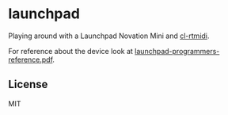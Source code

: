 # launchpad

Playing around with a Launchpad Novation Mini and [cl-rtmidi](https://github.com/boqs/cl-rtmidi).

For reference about the device look at [launchpad-programmers-reference.pdf](https://github.com/Granjow/launchpad-mini/blob/master/doc/launchpad-programmers-reference.pdf).

## License

MIT

